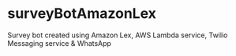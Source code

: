 # surveyBotAmazonLex
Survey bot created using Amazon Lex, AWS Lambda service, Twilio Messaging service &amp; WhatsApp
